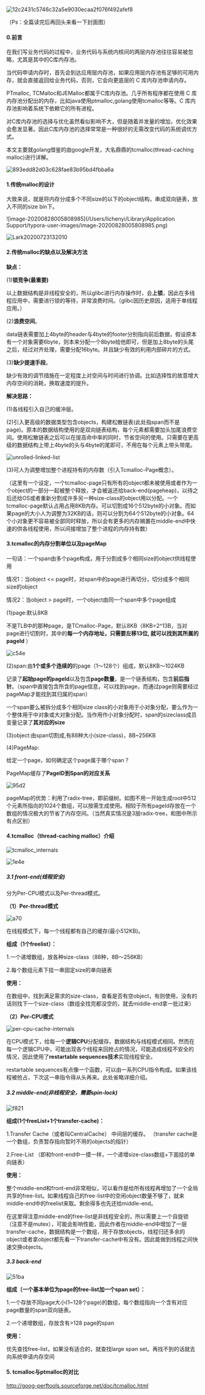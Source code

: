 

![12c2431c5746c32a5e9030ecaa2f076f492afef8](/Users/lichenyi/go/src/lcy/markdownImage/tcmalloc/12c2431c5746c32a5e9030ecaa2f076f492afef8.png)

（Ps：全篇读完后再回头来看一下封面图）

#### 0.前言

在我们写业务代码的过程中，业务代码与系统内核间的两层内存池往往容易被忽略，尤其是其中的C库内存池。

当代码申请内存时，首先会到达应用层内存池，如果应用层内存池有足够的可用内存，就会直接返回给业务代码，否则，它会向更底层的 C 库内存池申请内存。

PTmalloc, TCMalloc和JEMalloc都属于C库内存池。几乎所有程序都在使用 C 库内存池分配出的内存，比如java使用ptmalloc,golang使用tcmalloc等等。C 库内存池影响着系统下依赖它的所有进程。

对C库内存池的选择与优化虽然看似影响不大，但是随着并发量的增加，优化效果会愈发显著。因此C库内存池的选择常常是一种很好的无需改变代码的系统调优方式。

本文主要就golang借鉴的由google开发，大名鼎鼎的tcmalloc(thread-caching malloc)进行详解。



![893edd82d03c628fae83b95bd4fbba6a](/Users/lichenyi/go/src/lcy/markdownImage/tcmalloc/893edd82d03c628fae83b95bd4fbba6a.jpg)





#### 1.传统malloc的设计

大致来说，就是将内存分成多个不同size的以下的object结构，串成双向链表，放入不同的size bin下。

![image-20200828005808985](/Users/lichenyi/Library/Application Support/typora-user-images/image-20200828005808985.png)



![Lark20200723132010](/Users/lichenyi/go/src/lcy/markdownImage/tcmalloc/Lark20200723132010.png)





#### 2.传统malloc的缺点以及解决方法

**缺点：**

(1)**锁竞争(最重要)**

以上数据结构是非线程安全的，所以glibc进行内存操作时，会**上锁**，因此在多线程应用中，需要进行锁的等待，非常浪费时间。（glibc因历史原因，适用于单线程应用。）

(2)**浪费空间**。

data链表需要加上4byte的header与4byte的footer分别指向前后数据，假设原本有一个对象需要6byte，则本来分配一个8byte给他即可，但是加上8byte的头尾之后，经过对齐处理，需要分配16byte。并且缺少有效的利用内部碎片的方式。

(3)**缺少提速手段**。

缺少有效的调节措施在一定程度上对空间与时间进行协调。比如选择性的故意增大内存空间的消耗，换取速度的提升。



**解决思路：**

(1)各线程引入自己的缓冲层。

(2)引入更高级的数据类型包含objects，构建松散链表(此处指span而不是page)。原本的数据结构使用的是双向链表结构，每个元素都需要加头加尾浪费空间。使用松散链表之后可以在提高命中率的同时，节省空间的使用。只需要在更高级的数据结构上带上4byte的头与4byte的尾即可，不用在每个元素上带头带尾。

![unrolled-linked-list](/Users/lichenyi/go/src/lcy/markdownImage/tcmalloc/unrolled-linked-list.jpg)

(3)可人为调整增加整个进程持有的内存数（引入Tcmalloc-Page概念）。

（这里有一个设定，一个tcmalloc-page只有所有的object都未被使用或者作为一个object的一部分一起被整个释放，才会被返还给back-end(pageheap)，以待之后还给OS或者重新分割成许多另一种size-class的object用以分配。一个tcmalloc-page默认占用占用8KB内存。可以切割成16个512byte的小对象。而如果page的大小人为调整为32KB的话，则可以分割为64个512byte的小对象。64个小对象更不容易被全部同时释放，所以会有更多的内存搁置在middle-end中快速的供各线程使用，所以间接增加了整个进程的内存持有数）



#### 3.tcmalloc的内存分割单位以及pageMap

一句话：一个span由多个page构成，用于分割成多个相同size的object供线程使用

情况1：当object <= page时，对span中的page进行再切分，切分成多个相同size的object

情况2：当object  >  page时，一个object由同一个span中多个page组成





(1)page:默认8KB

不是TLB中的那种page，是TCmalloc-Page，默认8KB（8KB=2^13B，当对page进行切割时，其中的**每一个内存地址，只需要左移13位, 就可以找到其所属的pageId** ）

![c54e](/Users/lichenyi/go/src/lcy/markdownImage/tcmalloc/c54e.png)

(2)span:由**1个或多个连续的**的page（1～128个）组成，默认8KB～1024KB

记录了**起始page的pageId**以及包含**page数量**，是一个链表结构，包含**前后指针**。（span中直接包含所含的page信息，可以找到page，而通过page则需要经过pageMap才能找到其归属的span）

一个span要么被拆分成多个相同size class的小对象用于小对象分配，要么作为一个整体用于中对象或大对象分配。当作用作小对象分配时，span的sizeclass成员变量记录了**其对应的size**

(3)object:由span切割成,有88种大小(size-class)，8B~256KB

(4)PageMap:

给定一个page，如何确定这个page属于哪个span？

PageMap缓存了**PageID到Span的对应关系**

![95d2](/Users/lichenyi/go/src/lcy/markdownImage/tcmalloc/95d2.png)



pageMap的优势：利用了radix-tree，即前缀树。如图不用一开始生成root中512个元素所指向的1024个数组，可以按需生成使用。相较于所有pageId存放在一个数组的情况极大的节省了内存空间。（当然真实情况是3层radix-tree，和图中所示有点区别）



#### 4.tcmalloc（thread-caching malloc）介绍

![tcmalloc_internals](/Users/lichenyi/go/src/lcy/markdownImage/tcmalloc/tcmalloc_internals.png)



![1e4e](/Users/lichenyi/go/src/lcy/markdownImage/tcmalloc/1e4e.png)



##### 3.1 front-end(线程安全)

分为Per-CPU模式以及Per-thread模式。

**（1）Per-thread模式**

![a70](/Users/lichenyi/go/src/lcy/markdownImage/tcmalloc/a70.png)

在线程模式下，每一个线程都有自己的缓存(最小512KB)。

**组成（1个freelist）：**

1.一个递增数组，放各种size-class（88种，8B～256KB）

2.每个数组元素下挂一串固定size的单向链表



**使用：**

在数组中，找到满足需求的size-class，查看是否有空object，有则使用，没有的话则找下一个size-class（数组全找完都没空的，就去middle-end拿一批过来）



**（2）Per-CPU模式**

![per-cpu-cache-internals](/Users/lichenyi/go/src/lcy/markdownImage/tcmalloc/per-cpu-cache-internals.png)



在CPU模式下，给每一个**逻辑CPU**分配缓存。数据结构与线程模式相同。然而在每一个逻辑CPU中，可能出现各个线程来回抢占的情况，可能造成线程不安全的情况，因此使用了**restartable sequences技术**实现线程安全。

restartable sequences有点像一个函数，可以由一系列CPU指令构成。如果该线程被抢占，下次这一串指令得从头再来。此处省略详细介绍。



##### 3.2 middle-end(非线程安全，需要spin-lock)

![f821](/Users/lichenyi/go/src/lcy/markdownImage/tcmalloc/f821.png)

**组成(1个freeList+1个transfer-cache)：**

1.Transfer Cache（或者叫CentralCache） 中间层的缓存。  （transfer cache是一个数组，负责暂存指向暂时不用的objects的指针）

2.Free-List （即和front-end中一摸一样，一个递增size-class数组+下面挂的单向链表）



**使用：**

整个middle-end和front-end非常相似，可以看作是给所有线程再增加了一个全局共享的free-list。如果线程自己的free-list中的空闲object数量不够了，就来middle-end中的freelist来取。剩余得多也先还给middle-end。

在这里得注意middle-end的free-list是非线程安全的，所以需要上一个自旋锁（注意不是mutex），可能会影响性能，因此作者在middle-end中增加了一层transfer-cache，数据结构是一个数组，用于存放objects，线程归还多余的object或者拿object都先看一下transfer-cache中有没有。因此能做到线程之间快速交换objects。





##### 3.3 back-end

![51ba](/Users/lichenyi/go/src/lcy/markdownImage/tcmalloc/51ba.png)

**组成（一个基本单位为page的free-list加一个span set）：**

1.一个存放不同page大小(1~128个page)的数组，每个数组指向一个含有对应page数量的span双向链表。

2.一个递增数组，存放含有>128 page的span



**使用：**

优先查找free-list，如果没有适合的，就查找large span set。再找不到的话就去向系统申请内存空间





#### 5. tcmalloc与ptmalloc的对比

http://goog-perftools.sourceforge.net/doc/tcmalloc.html































